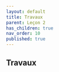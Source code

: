 ```yaml
---
layout: default
title: Travaux
parent: Leçon 2
has_children: true
nav_order: 10
published: true
---
```

## Travaux

